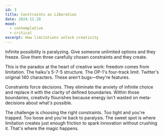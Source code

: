 ```yaml
---
id: 3
title: Constraints as Liberation
date: 2024.12.28
mood:
  - contemplative
  - critical
excerpt: How limitations unlock creativity
---
```

Infinite possibility is paralyzing. Give someone unlimited options and they freeze. Give them three carefully chosen constraints and they create.

This is the paradox at the heart of creative work: freedom comes from limitation. The haiku's 5-7-5 structure. The OP-1's four-track limit. Twitter's original 140 characters. These aren't bugs—they're features.

Constraints force decisions. They eliminate the anxiety of infinite choice and replace it with the clarity of defined boundaries. Within those boundaries, creativity flourishes because energy isn't wasted on meta-decisions about what's possible.

The challenge is choosing the right constraints. Too tight and you're trapped. Too loose and you're back to paralysis. The sweet spot is where limitation creates just enough friction to spark innovation without crushing it. That's where the magic happens.
